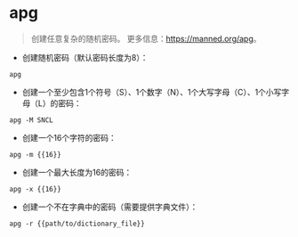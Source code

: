 # apg

> 创建任意复杂的随机密码。
> 更多信息：<https://manned.org/apg>。

- 创建随机密码（默认密码长度为8）：

`apg`

- 创建一个至少包含1个符号（S）、1个数字（N）、1个大写字母（C）、1个小写字母（L）的密码：

`apg -M SNCL`

- 创建一个16个字符的密码：

`apg -m {{16}}`

- 创建一个最大长度为16的密码：

`apg -x {{16}}`

- 创建一个不在字典中的密码（需要提供字典文件）：

`apg -r {{path/to/dictionary_file}}`